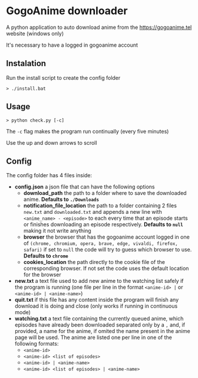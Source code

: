 # GogoAnime downloader

A python application to auto download anime from the https://gogoanime.tel website (windows only)

It's necessary to have a logged in gogoanime account

## Instalation

Run the install script to create the config folder

```
> ./install.bat
```

## Usage

```
> python check.py [-c]
```

The `-c` flag makes the program run continually (every five minutes)

Use the up and down arrows to scroll

## Config

The config folder has 4 files inside:

- **config.json** a json file that can have the following options
  - **download_path** the path to a folder where to save the downloaded anime. **Defaults to `./Downloads`**
  - **notification_file_location** the path to a folder containing 2 files `new.txt` and `downloaded.txt` and appends a new line with `<anime_name> - <episode>` to each every time that an episode starts or finishes downloading an episode respectively. **Defaults to `null`** making it not write anything
  - **browser** the browser that has the gogoanime account logged in one of `(chrome, chromium, opera, brave, edge, vivaldi, firefox, safari)` if set to `null` the code will try to guess which browser to use. **Defaults to `chrome`**
  - **cookies_location** the path directly to the cookie file of the corresponding browser. If not set the code uses the default location for the browser
- **new.txt** a text file used to add new anime to the watching list safely if the program is running (one file per line in the format `<anime-id> |` or `<anime-id> | <anime-name>`)
- **quit.txt** if this file has any content inside the program will finish any download it is doing and close (only works if running in continuous mode)
- **watching.txt** a text file containing the currently queued anime, which episodes have already been downloaded separated only by a `,` and, if provided, a name for the anime, if omited the name present in the anime page will be used. The anime are listed one per line in one of the following formats:
  - `<anime-id>`
  - `<anime-id> <list of episodes>`
  - `<anime-id> | <anime-name>`
  - `<anime-id> <list of episodes> | <anime-name>`

